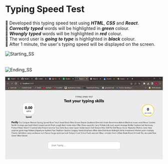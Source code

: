 <h1>Typing Speed Test</h1>

📌 Developed this typing speed test using ___HTML___, ___CSS___ and ___React___.<br>
📌 ___Correctly___ ___typed___ words will be highlighted in ___green___ colour. <br>
📌 ___Wrongly___ ___typed___ words will be highlighted in ___red___ colour.<br>
📌 The word user is ___going___ ___to___ ___type___ is highlighted in ___black___ colour.<br>
📌 After 1 minute, the user's typing speed will be displayed on the screen.<br>

<img width="596" alt="Starting_SS" src="https://github.com/Shubhada249/typing-speed-test/assets/84717400/674622b8-dad6-47b0-bebb-9450626800c5"><br><br><br>
<img width="596" alt="Ending_SS" src="https://github.com/Shubhada249/typing-speed-test/assets/84717400/7e13bc85-b363-49ff-afdc-5a6ce108deb3">

![](https://github.com/Shubhada249/typing-speed-test/blob/master/screen-capture.gif)
